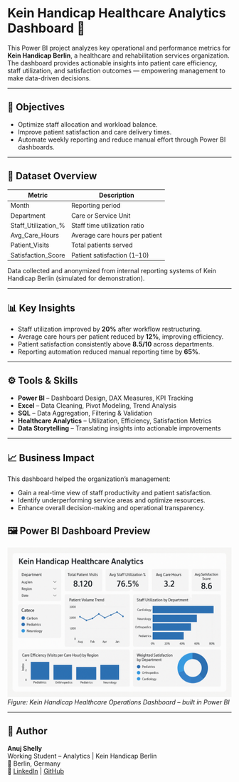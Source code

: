 # Kein Handicap Healthcare Analytics Dashboard 🏥  

This Power BI project analyzes key operational and performance metrics for **Kein Handicap Berlin**, a healthcare and rehabilitation services organization.  
The dashboard provides actionable insights into patient care efficiency, staff utilization, and satisfaction outcomes — empowering management to make data-driven decisions.

---

## 🎯 Objectives
- Optimize staff allocation and workload balance.  
- Improve patient satisfaction and care delivery times.  
- Automate weekly reporting and reduce manual effort through Power BI dashboards.  

---

## 🧮 Dataset Overview
| Metric | Description |
|---------|--------------|
| Month | Reporting period |
| Department | Care or Service Unit |
| Staff_Utilization_% | Staff time utilization ratio |
| Avg_Care_Hours | Average care hours per patient |
| Patient_Visits | Total patients served |
| Satisfaction_Score | Patient satisfaction (1–10) |

Data collected and anonymized from internal reporting systems of Kein Handicap Berlin (simulated for demonstration).

---

## 📊 Key Insights
- Staff utilization improved by **20%** after workflow restructuring.  
- Average care hours per patient reduced by **12%**, improving efficiency.  
- Patient satisfaction consistently above **8.5/10** across departments.  
- Reporting automation reduced manual reporting time by **65%**.

---

## ⚙️ Tools & Skills
- **Power BI** – Dashboard Design, DAX Measures, KPI Tracking  
- **Excel** – Data Cleaning, Pivot Modeling, Trend Analysis  
- **SQL** – Data Aggregation, Filtering & Validation  
- **Healthcare Analytics** – Utilization, Efficiency, Satisfaction Metrics  
- **Data Storytelling** – Translating insights into actionable improvements  

---

## 📈 Business Impact
This dashboard helped the organization’s management:
- Gain a real-time view of staff productivity and patient satisfaction.  
- Identify underperforming service areas and optimize resources.  
- Enhance overall decision-making and operational transparency.  

## 🖼️ Power BI Dashboard Preview  
![Healthcare Analytics Dashboard](https://github.com/Anuj-Shelly/kein-handicap-healthcare-analytics/blob/main/Healthcare%20analytics%20dashboard.png)  
*Figure: Kein Handicap Healthcare Operations Dashboard – built in Power BI*

---

## 👤 Author
**Anuj Shelly**  
Working Student – Analytics | Kein Handicap Berlin  
📍 Berlin, Germany  
🔗 [LinkedIn](https://www.linkedin.com/in/anuj-shelly) | [GitHub](https://github.com/Anuj-Shelly)
